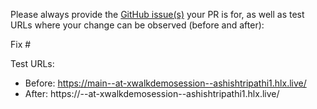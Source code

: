 Please always provide the [GitHub issue(s)](../issues) your PR is for, as well as test URLs where your change can be observed (before and after):

Fix #<gh-issue-id>

Test URLs:
- Before: https://main--at-xwalkdemosession--ashishtripathi1.hlx.live/
- After: https://<branch>--at-xwalkdemosession--ashishtripathi1.hlx.live/

